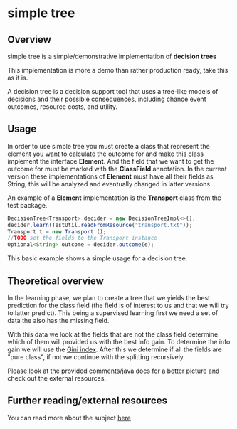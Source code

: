 # simple tree
## Overview
simple tree is a simple/demonstrative implementation of <b>decision trees</b>

This implementation is more a demo than rather production ready, take this as it is.

A decision tree is a decision support tool that uses a tree-like models of decisions and their possible consequences, including chance event outcomes, resource costs, and utility.

## Usage

In order to use simple tree you must create a class that represent the element you want to calculate the outcome for and make this class implement the interface <b>Element</b>.
And the field that we want to get the outcome for must be marked with the <b>ClassField</b> annotation.
In the current version these implementations of <b>Element</b> must have all their fields as String, this will be analyzed and eventually changed in latter versions

An example of a <b>Element</b> implementation is the <b>Transport</b> class from the test package.

```javascript
DecisionTree<Transport> decider = new DecisionTreeImpl<>();
decider.learn(TestUtil.readFromResource("transport.txt"));
Transport t = new Transport ();
//TODO set the fields to the Transport instance
Optional<String> outcome = decider.outcome(e);
```

This basic example shows a simple usage for a decision tree.

## Theoretical overview

In the learning phase, we plan to create a tree that we yields the best prediction for the class field (the field is of interest to us and that we will try to latter predict).
This being a supervised learning first we need a set of data the also has the missing field.

With this data we look at the fields that are not the class field determine which of them will provided us with the best info gain.
To determine the info gain we will use the [Gini index](https://en.wikipedia.org/wiki/Gini_coefficient). After this we determine if all the fields are "pure class",
if not we continue with the splitting recursively.

Please look at the provided comments/java docs for a better picture and check out the external resources.

## Further reading/external resources

You can read more about the subject [here](http://people.revoledu.com/kardi/tutorial/DecisionTree/what-is-decision-tree.htm)


